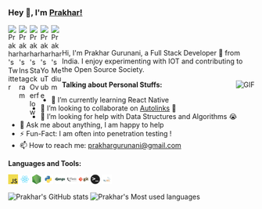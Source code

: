 ### Hey 👋, I'm [Prakhar!](https://www.prakhargurunani.com) 

<a href="https://twitter.com/PrakharGurunani">
  <img align="left" alt="Prakhar's Twitter" width="22px" src="https://cdn.jsdelivr.net/npm/simple-icons@v3/icons/twitter.svg" />
</a>
<a href="https://www.instagram.com/prakhargurunani/">
  <img align="left" alt="Prakhar's Instagram" width="22px" src="https://cdn.jsdelivr.net/npm/simple-icons@v3/icons/instagram.svg" />
</a>
<a href="https://stackoverflow.com/story/prakhargurunani">
  <img align="left" alt="Prakhar's Stack Overflow" width="22px" src="https://cdn.jsdelivr.net/npm/simple-icons@v3/icons/stackoverflow.svg" />
</a>
<a href="https://www.youtube.com/c/PrakharGurunani">
  <img align="left" alt="Prakhar's YouTube" width="22px" src="https://cdn.jsdelivr.net/npm/simple-icons@v3/icons/youtube.svg" />
</a>
<a href="https://medium.com/@prakhargurunani">
  <img align="left" alt="Prakhar's Medium" width="22px" src="https://cdn.jsdelivr.net/npm/simple-icons@v3/icons/medium.svg" />
</a>

<br />
<br />

Hi, I'm Prakhar Gurunani, a Full Stack Developer 🚀 from India. I enjoy experimenting with IOT and contributing to the Open Source Society.

  <img align="right" alt="GIF" src="https://media.giphy.com/media/836HiJc7pgzy8iNXCn/giphy.gif" />
  
**Talking about Personal Stuffs:**

- 🌱 I’m currently learning React Native
- 👯 I’m looking to collaborate on [Autolinks](https://github.com/prakhargurunani/Autolinks) 🤝
- 🤔 I’m looking for help with Data Structures and Algorithms 😭
- 💬 Ask me about anything, I am happy to help
- ⚡️ Fun-Fact: I am often into penetration testing !
- 📫 How to reach me: prakhargurunani@gmail.com

**Languages and Tools:**  

<code><img height="20" src="https://raw.githubusercontent.com/github/explore/80688e429a7d4ef2fca1e82350fe8e3517d3494d/topics/javascript/javascript.png"></code>
<code><img height="20" src="https://raw.githubusercontent.com/github/explore/80688e429a7d4ef2fca1e82350fe8e3517d3494d/topics/react/react.png"></code>
<code><img height="20" src="https://raw.githubusercontent.com/github/explore/80688e429a7d4ef2fca1e82350fe8e3517d3494d/topics/nodejs/nodejs.png"></code>
<code><img height="20" src="https://raw.githubusercontent.com/github/explore/80688e429a7d4ef2fca1e82350fe8e3517d3494d/topics/python/python.png"></code>
<code><img height="20" src="https://raw.githubusercontent.com/github/explore/80688e429a7d4ef2fca1e82350fe8e3517d3494d/topics/django/django.png"></code>
<code><img height="20" src="https://raw.githubusercontent.com/github/explore/80688e429a7d4ef2fca1e82350fe8e3517d3494d/topics/flask/flask.png"></code>
<code><img height="20" src="https://raw.githubusercontent.com/github/explore/80688e429a7d4ef2fca1e82350fe8e3517d3494d/topics/git/git.png"></code>
<code><img height="20" src="https://raw.githubusercontent.com/github/explore/80688e429a7d4ef2fca1e82350fe8e3517d3494d/topics/terminal/terminal.png"></code>
<code><img height="20" src="https://raw.githubusercontent.com/github/explore/80688e429a7d4ef2fca1e82350fe8e3517d3494d/topics/mysql/mysql.png"></code>



![Prakhar's GitHub stats](https://github-readme-stats.vercel.app/api?username=prakhargurunani&show_icons=true&hide_border=true)
![Prakhar's Most used languages](https://github-readme-stats.vercel.app/api/top-langs/?username=prakhargurunani&layout=compact&show_icons=true&hide_border=true)
